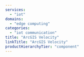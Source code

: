 ```yaml
---
services:
  - "iot"
domains:
  - "edge computing"
categories: 
  - "iot communication"
title: "ArcGIS Velocity"
linkTitle: "ArcGIS Velocity"
productHierarchyTier: "component"
---
```


